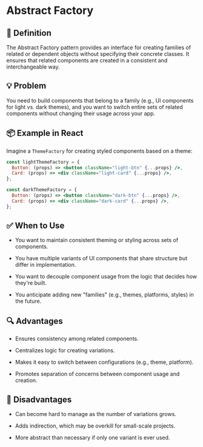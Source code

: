 # Abstract Factory

## 🧭 Definition

The Abstract Factory pattern provides an interface for creating families of related or dependent objects without specifying their concrete classes. It ensures that related components are created in a consistent and interchangeable way.

## 💡 Problem

You need to build components that belong to a family (e.g., UI components for light vs. dark themes), and you want to switch entire sets of related components without changing their usage across your app.

## 📦 Example in React

Imagine a `ThemeFactory` for creating styled components based on a theme:

```jsx
const lightThemeFactory = {
  Button: (props) => <button className="light-btn" {...props} />,
  Card: (props) => <div className="light-card" {...props} />,
};

const darkThemeFactory = {
  Button: (props) => <button className="dark-btn" {...props} />,
  Card: (props) => <div className="dark-card" {...props} />,
};
```

## ✅ When to Use

- You want to maintain consistent theming or styling across sets of components.

- You have multiple variants of UI components that share structure but differ in implementation.

- You want to decouple component usage from the logic that decides how they're built.

- You anticipate adding new "families" (e.g., themes, platforms, styles) in the future.

## 🔍 Advantages

- Ensures consistency among related components.

- Centralizes logic for creating variations.

- Makes it easy to switch between configurations (e.g., theme, platform).

- Promotes separation of concerns between component usage and creation.

## 🚫 Disadvantages

- Can become hard to manage as the number of variations grows.

- Adds indirection, which may be overkill for small-scale projects.

- More abstract than necessary if only one variant is ever used.